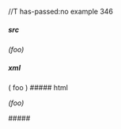 //T has-passed:no
example 346
##### src
*(*foo*)*
##### xml
<?xml version="1.0" encoding="UTF-8"?>
<!DOCTYPE document SYSTEM "CommonMark.dtd">
<document xmlns="http://commonmark.org/xml/1.0">
  <paragraph>
    <emph>
      <text>(</text>
      <emph>
        <text>foo</text>
      </emph>
      <text>)</text>
    </emph>
  </paragraph>
</document>
##### html
<p><em>(<em>foo</em>)</em></p>
#####
